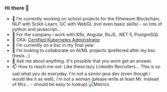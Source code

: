 ### Hi there 👋


- 🔭 I’m currently working on school projects for the Ethereum Blockchain, NLP with Scikit-Learn, GC with WebGL (not even basic skills) - so lots of python and javascript...
- :hammer: For the company i work with K8s, Angular, RxJS, .NET 5, PostgreSQL
- :whale: CKA: [Certified Kubernetes Administrator](https://www.youracclaim.com/badges/b70fad82-80f7-4fd8-b769-d0c3fa9f53ee/linked_in)
- 🌱 I’m currently on a bsc in my final year. 
- 👯 I’m looking to collaborate on AI/ML projects (preferred after my bsc thesis...)
- 💬 Ask me about anything. It's possible that you wont get an answer.
- 📫 How to reach me *not*: Like these lazy LinkedIn Recruiters... This is so sad what you do everyday. I'm not a senior java dev (even though i would like it as well), i'm not a woman (please write at least Mr. instead of Mrs... - should be easy to lookup) 
![Metrics](https://metrics.lecoq.io/florianbaer?template=terminal&pagespeed=1&stars=1&projects=1&isocalendar=1&pagespeed.detailed=false&pagespeed.screenshot=false&isocalendar.duration=half-year&projects.limit=4&stars.limit=4&config.timezone=Europe%2FZurich)
